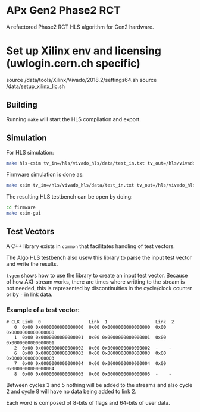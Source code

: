 # APx Gen2 Phase2 RCT

A refactored Phase2 RCT HLS algorithm for Gen2 hardware.

# Set up Xilinx env and licensing (uwlogin.cern.ch specific)
source /data/tools/Xilinx/Vivado/2018.2/settings64.sh
source /data/setup_xilinx_lic.sh


## Building

Running ```make``` will start the HLS compilation and export.

## Simulation

For HLS simulation:
```bash
make hls-csim tv_in=/hls/vivado_hls/data/test_in.txt tv_out=/hls/vivado_hls/data/test_out.txt
```

Firmware simulation is done as:
```bash
make xsim tv_in=/hls/vivado_hls/data/test_in.txt tv_out=/hls/vivado_hls/data/test_out.txt
```

The resulting HLS testbench can be open by doing:
```bash
cd firmware
make xsim-gui
```

## Test Vectors
A C++ library exists in ```common``` that facilitates handling of test vectors.

The Algo HLS testbench also usew this library to parse the input test vector and
write the results.

```tvgen``` shows how to use the library to create an input test vector.
Because of how AXI-stream works, there are times where writting to the stream is
not needed, this is represented by discontinuities in the cycle/clock counter
or by ```-``` in link data.

### Example of a test vector:

```
# CLK Link  0                  Link  1                  Link  2
   0  0x00 0x0000000000000000  0x00 0x0000000000000000  0x00 0x0000000000000000
   1  0x00 0x0000000000000001  0x00 0x0000000000000001  0x00 0x0000000000000001
   2  0x00 0x0000000000000002  0x00 0x0000000000000002  -    -
   6  0x00 0x0000000000000003  0x00 0x0000000000000003  0x00 0x0000000000000003
   7  0x00 0x0000000000000004  0x00 0x0000000000000004  0x00 0x0000000000000004  
   8  0x00 0x0000000000000005  0x00 0x0000000000000005  -    -
```

Between cycles 3 and 5 nothing will be added to the streams and also cycle 2
and cycle 8 will have no data being added to link 2.

Each word is composed of 8-bits of flags and 64-bits of user data.
